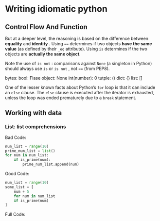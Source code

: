 # Writing idiomatic python

## Control Flow And Function

But at a deeper level, the reasoning is based on the difference between **equality** and **identity** . Using `==` determines if two objects **have the same value** (as defined by their `_eq` attribute). Using `is` determines if the two objects are **actually the same object**.

Note the use of `is not` : comparisons against `None` (a singleton in Python) should always use `is` or `is not` , not `==` (from PEP8).

bytes:
bool: Flase
object: None
int(number): 0
tutple: ()
dict: {}
list: []


One of the lesser known facts about Python’s `for` loop is that it can include an `else` clause. The `else` clause is executed after the iterator is exhausted, unless the loop was ended prematurely due to a `break` statement.

## Working with data

### List: list comprehensions

Bad Code:

```python
num_list = range(10)
prime_num_list = list()
for num in num_list:
    if is_prime(num):
        prime_num_list.append(num)
```

Good Code:

```python
num_list = range(10)
some_list = [
    num + 5
    for num in num_list
    if is_prime(num)
]
```

Full Code:

```python

```





















